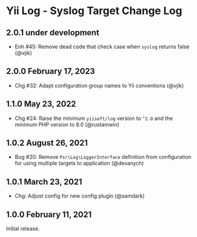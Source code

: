 # Yii Log - Syslog Target Change Log

## 2.0.1 under development

- Enh #45: Remove dead code that check case when `syslog` returns false (@vjik)

## 2.0.0 February 17, 2023

- Chg #32: Adapt configuration group names to Yii conventions (@vjik)

## 1.1.0 May 23, 2022

- Chg #24: Raise the minimum `yiisoft/log` version to `^2.0` and the minimum PHP version to 8.0 (@rustamwin)

## 1.0.2 August 26, 2021

- Bug #20: Remove `Psr\Log\LoggerInterface` definition from configuration for using multiple targets to application (@devanych)

## 1.0.1 March 23, 2021

- Chg: Adjust config for new config plugin (@samdark)

## 1.0.0 February 11, 2021

Initial release.

